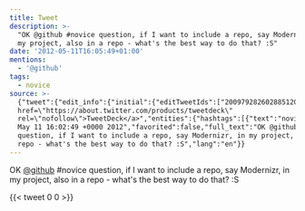 ```yaml
---
title: Tweet
description: >-
  "OK @github #novice question, if I want to include a repo, say Modernizr, in
  my project, also in a repo - what's the best way to do that? :S"
date: '2012-05-11T16:05:49+01:00'
mentions:
  - '@github'
tags:
  - novice
source: >-
  {"tweet":{"edit_info":{"initial":{"editTweetIds":["200979282602885120"],"editableUntil":"2012-05-11T17:02:49.644Z","editsRemaining":"5","isEditEligible":true}},"retweeted":false,"source":"<a
  href=\"https://about.twitter.com/products/tweetdeck\"
  rel=\"nofollow\">TweetDeck</a>","entities":{"hashtags":[{"text":"novice","indices":["11","18"]}],"symbols":[],"user_mentions":[{"name":"GitHub","screen_name":"github","indices":["3","10"],"id_str":"13334762","id":"13334762"}],"urls":[]},"display_text_range":["0","139"],"favorite_count":"0","id_str":"200979282602885120","truncated":false,"retweet_count":"0","id":"200979282602885120","created_at":"Fri
  May 11 16:02:49 +0000 2012","favorited":false,"full_text":"OK @github #novice
  question, if I want to include a repo, say Modernizr, in my project, also in a
  repo - what's the best way to do that? :S","lang":"en"}}
---
```

OK [@github](https://twitter.com/@github) #novice question, if I want to include a repo, say Modernizr, in my project, also in a repo - what's the best way to do that? :S
    
{{< tweet 0 0 >}}
    
